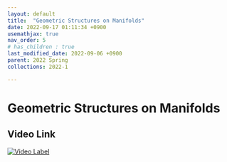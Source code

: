 ```yaml
---
layout: default
title:  "Geometric Structures on Manifolds"
date: 2022-09-17 01:11:34 +0900
usemathjax: true
nav_order: 5
# has_children : true
last_modified_date: 2022-09-06 +0900
parent: 2022 Spring
collections: 2022-1

---
```

# Geometric Structures on Manifolds


## Video Link

[![Video Label](https://img.youtube.com/vi/pvhoERz6Xu0/hqdefault.jpg)](https://youtu.be/pvhoERz6Xu0)

<!-- ## PDF Download -->

<object data="../2022_1_download/Geometric_Structures_on_Manifolds.pdf" width="750" height="1075" type='application/pdf'></object>